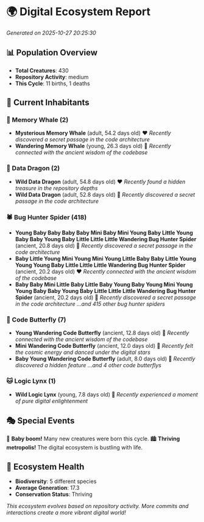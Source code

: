 # 🌍 Digital Ecosystem Report
*Generated on 2025-10-27 20:25:30*

## 📊 Population Overview
- **Total Creatures**: 430
- **Repository Activity**: medium
- **This Cycle**: 11 births, 1 deaths

## 👥 Current Inhabitants

### 🐋 Memory Whale (2)
- **Mysterious Memory Whale** (adult, 54.2 days old) ❤️
  *Recently discovered a secret passage in the code architecture*
- **Wandering Memory Whale** (young, 26.3 days old) 💚
  *Recently connected with the ancient wisdom of the codebase*

### 🐉 Data Dragon (2)
- **Wild Data Dragon** (adult, 54.8 days old) ❤️
  *Recently found a hidden treasure in the repository depths*
- **Wild Data Dragon** (adult, 52.8 days old) 💛
  *Recently discovered a secret passage in the code architecture*

### 🕷️ Bug Hunter Spider (418)
- **Young Baby Baby Baby Baby Mini Baby Mini Young Baby Little Young Baby Baby Young Baby Little Little Little Wandering Bug Hunter Spider** (ancient, 20.8 days old) 💛
  *Recently discovered a secret passage in the code architecture*
- **Baby Little Young Mini Young Mini Young Little Baby Baby Little Young Young Young Baby Little Little Little Wandering Bug Hunter Spider** (ancient, 20.2 days old) ❤️
  *Recently connected with the ancient wisdom of the codebase*
- **Baby Baby Mini Little Baby Little Baby Young Baby Young Mini Young Young Baby Baby Young Baby Little Little Little Wandering Bug Hunter Spider** (ancient, 20.2 days old) 💛
  *Recently discovered a secret passage in the code architecture*
  *...and 415 other bug hunter spiders*

### 🦋 Code Butterfly (7)
- **Young Wandering Code Butterfly** (ancient, 12.8 days old) 💛
  *Recently connected with the ancient wisdom of the codebase*
- **Mini Wandering Code Butterfly** (ancient, 12.0 days old) 💚
  *Recently felt the cosmic energy and danced under the digital stars*
- **Baby Young Wandering Code Butterfly** (adult, 8.0 days old) 💚
  *Recently discovered a hidden feature*
  *...and 4 other code butterflys*

### 🐱 Logic Lynx (1)
- **Wild Logic Lynx** (young, 7.8 days old) 💚
  *Recently experienced a moment of pure digital enlightenment*

## 🎭 Special Events

🎉 **Baby boom!** Many new creatures were born this cycle.
🏙️ **Thriving metropolis!** The digital ecosystem is bustling with life.

## 🔬 Ecosystem Health
- **Biodiversity**: 5 different species
- **Average Generation**: 17.3
- **Conservation Status**: Thriving

*This ecosystem evolves based on repository activity. More commits and interactions create a more vibrant digital world!*